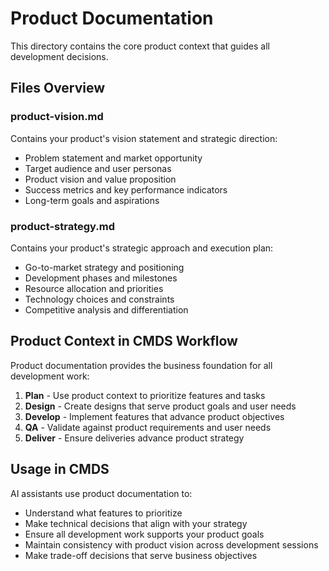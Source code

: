 # Product Documentation

This directory contains the core product context that guides all development decisions.

## Files Overview

### product-vision.md
Contains your product's vision statement and strategic direction:
- Problem statement and market opportunity
- Target audience and user personas
- Product vision and value proposition
- Success metrics and key performance indicators
- Long-term goals and aspirations

### product-strategy.md  
Contains your product's strategic approach and execution plan:
- Go-to-market strategy and positioning
- Development phases and milestones
- Resource allocation and priorities
- Technology choices and constraints
- Competitive analysis and differentiation

## Product Context in CMDS Workflow

Product documentation provides the business foundation for all development work:
1. **Plan** - Use product context to prioritize features and tasks
2. **Design** - Create designs that serve product goals and user needs
3. **Develop** - Implement features that advance product objectives
4. **QA** - Validate against product requirements and user needs
5. **Deliver** - Ensure deliveries advance product strategy

## Usage in CMDS

AI assistants use product documentation to:
- Understand what features to prioritize
- Make technical decisions that align with your strategy
- Ensure all development work supports your product goals
- Maintain consistency with product vision across development sessions
- Make trade-off decisions that serve business objectives